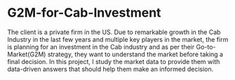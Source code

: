 # G2M-for-Cab-Investment
The client is a private firm in the US. Due to remarkable growth in the Cab Industry in the last few years and multiple key players in the market, the firm is planning for an investment in the Cab industry and as per their Go-to-Market(G2M) strategy, they want to understand the market before taking a final decision. In this project, I study the market data to provide them with data-driven answers that should help them make an informed decision.
